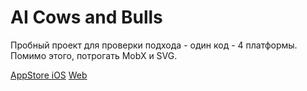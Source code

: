 # AI Cows and Bulls

Пробный проект для проверки подхода - один код - 4 платформы.
Помимо этого, потрогать MobX и SVG.

[AppStore iOS](https://apps.apple.com/us/app/artificial-cows-and-bulls/id1560681072)
[Web](https://nikolaiko.github.io/#/)
